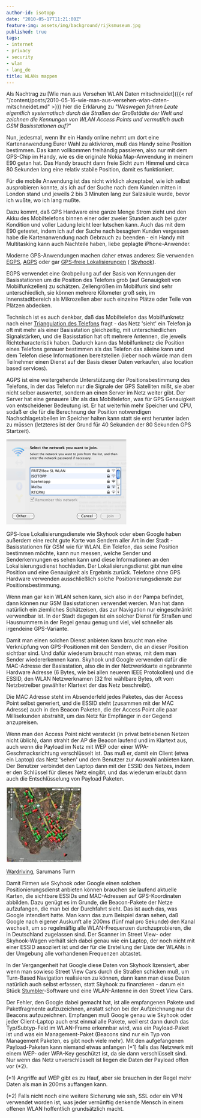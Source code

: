 ```yaml
---
author-id: isotopp
date: "2010-05-17T11:21:00Z"
feature-img: assets/img/background/rijksmuseum.jpg
published: true
tags:
- internet
- privacy
- security
- wlan
- lang_de
title: WLANs mappen
---
```

Als Nachtrag zu 
[Wie man aus Versehen WLAN Daten mitschneidet]({{< ref "/content/posts/2010-05-16-wie-man-aus-versehen-wlan-daten-mitschneidet.md" >}})
hier die Erklärung zu "*Weswegen fahren Leute eigentlich systematisch durch
die Straßen der Großstädte der Welt und zeichnen die Kennungen von WLAN
Access Points und vermutlich auch GSM Basisstationen auf?*"

Nun, jedesmal, wenn Ihr ein Handy online nehmt um dort eine Kartenanwendung
Eurer Wahl zu aktivieren, muß das Handy seine Position bestimmen. Das kann
vollkommen freihändig passieren, also nur mit dem GPS-Chip im Handy, wie es
die originale Nokia Map-Anwendung in meinem E90 getan hat. Das Handy braucht
dann freie Sicht zum Himmel und circa 80 Sekunden lang eine relativ stabile
Position, damit es funktioniert.

Für die mobile Anwendung ist das nicht wirklich akzeptabel, wie ich selbst
ausprobieren konnte, als ich auf der Suche nach dem Kunden mitten in London
stand und jeweils 2 bis 3 Minuten lang zur Salzsäule wurde, bevor ich wußte,
wo ich lang mußte.

Dazu kommt, daß GPS Hardware eine ganze Menge Strom zieht und den Akku des
Mobiltelefons binnen einer oder zweier Stunden auch bei guter Kondition und
voller Ladung leicht leer lutschen kann. Auch das mit dem E90 getestet,
indem ich auf der Suche nach besagtem Kunden vergessen habe die
Kartenanwendung nach Gebrauch zu beenden - ein Handy mit Multitasking kann
auch Nachteile haben, liebe geplagte iPhone-Anwender.

Moderne GPS-Anwendungen machen daher etwas anderes: Sie verwenden 
[EGPS](http://en.wikipedia.org/wiki/Enhanced_GPS), 
[AGPS](http://en.wikipedia.org/wiki/Assisted_GPS) oder gar 
[GPS-freie Lokalisierungen](http://en.wikipedia.org/wiki/Wi-Fi_Positioning_System) (
[Skyhook](http://www.skyhookwireless.com/)).

EGPS verwendet eine Grobpeilung auf der Basis von Kennungen der
Basisstationen um die Position des Telefons grob (auf Genauigkeit von
Mobilfunkzellen) zu schätzen. Zellengrößen im Mobilfunk sind sehr
unterschiedlich, sie können mehrere Kilometer groß sein, im
Innenstadtbereich als Mikrozellen aber auch einzelne Plätze oder Teile von
Plätzen abdecken.

Technisch ist es auch denkbar, daß das Mobiltelefon das Mobilfunknetz nach einer 
[Triangulation des Telefons](http://blogperso.univ-rennes1.fr/mohamed.laaraiedh/index.php/post/2008/10/09/FP7-WHERE-Project)
fragt - das Netz 'sieht' ein Telefon ja oft mit mehr als einer Basisstation
gleichzeitig, mit unterschiedlichen Signalstärken, und die Basisstation hat
oft mehrere Antennen, die jeweils Richtcharacteristik haben. Dadurch kann
das Mobilfunknetz die Position eines Telefons genauer bestimmen als das
Telefon das alleine kann und dem Telefon diese Informationen bereitstellen
(lieber noch würde man dem Teilnehmer einen Dienst auf der Basis dieser
Daten verkaufen, also location based services).

AGPS ist eine weitergehende Unterstützung der Positionsbestimmung des
Telefons, in der das Telefon nur die Signale der GPS Satelliten mißt, sie
aber nicht selber auswertet, sondern an einen Server im Netz weiter gibt.
Der Server hat eine genauere Uhr als das Mobiltelefon, was für GPS
Genauigkeit von entscheidener Bedeutung ist. Er hat weiterhin mehr Speicher
und CPU, sodaß er die für die Berechnung der Position notwendigen
Nachschlagetabellen im Speicher halten kann statt sie erst herunter laden zu
müssen (letzteres ist der Grund für 40 Sekunden der 80 Sekunden GPS
Startzeit).

![](/uploads/wifi.png)

GPS-lose Lokalisierungsdienste wie Skyhook oder eben Google haben außerdem
eine recht gute Karte von Sendern aller Art in der Stadt - Basisstationen
für GSM wie für WLAN. Ein Telefon, das seine Position bestimmen möchte, kann
nun messen, welche Sender und Senderkennungen es sehen kann und diese
Informationen an den Lokalisierungsdienst hochladen. Der
Lokalisierungsdienst gibt nun eine Position und eine Genauigkeit als
Ergebnis zurück. Telefone ohne GPS Hardware verwenden ausschließlich solche
Positionierungsdienste zur Positionsbestimmung.

Wenn man gar kein WLAN sehen kann, sich also in der Pampa befindet, dann
können nur GSM Basisstationen verwendet werden. Man hat dann natürlich ein
ziemliches Schätzeisen, das zur Navigation nur eingeschränkt verwendbar ist.
In der Stadt dagegen ist ein solcher Dienst für Straßen und Hausnummern in
der Regel genau genug und viel, viel schneller als irgendeine GPS-Variante.

Damit man einen solchen Dienst anbieten kann braucht man eine Verknüpfung
von GPS-Positionen mit den Sendern, die an dieser Position sichtbar sind.
Und dafür wiederum braucht man etwas, mit dem man Sender wiedererkennen
kann. Skyhook und Google verwenden dafür die MAC-Adresse der Basisstation,
also die in der Netzwerkkarte eingebrannte Hardware Adresse (6 Bytes, wie
bei allen neueren IEEE Protokollen) und die ESSID, den WLAN Netzwerknamen
(32 frei wählbare Bytes, oft vom Netzbetreiber gewählter Klartext der das
Netz beschreibt).

Die MAC Adresse steht im Absenderfeld jedes Paketes, das der Access Point
selbst generiert, und die ESSID steht (zusammen mit der MAC Adresse) auch in
den Beacon Paketen, die der Access Point alle paar Millisekunden abstrahlt,
um das Netz für Empfänger in der Gegend anzupreisen.

Wenn man den Access Point nicht versteckt (in privat betriebenen Netzen
nicht üblich), dann strahlt der AP die Beacon laufend und im Klartext aus,
auch wenn die Payload im Netz mit WEP oder einer WPA-Geschmacksrichtung
verschlüsselt ist. Das muß er, damit ein Client (etwa ein Laptop) das Netz
'sehen' und dem Benutzer zur Auswahl anbieten kann. Der Benutzer verbindet
den Laptop dann mit der ESSID des Netzes, indem er den Schlüssel für dieses
Netz eingibt, und das wiederum erlaubt dann auch die Entschlüsselung von
Payload Paketen.

![](/uploads/wardriving-map.jpg)

[Wardriving](http://www.sarumans-turm.de/blog/?page_id=111), Sarumans Turm

Damit Firmen wie Skyhook oder Google einen solchen Positionierungsdienst
anbieten können brauchen sie laufend aktuelle Karten, die sichtbare ESSIDs
und MAC-Adressen auf GPS-Koordinaten abbilden. Dazu genügt es im Grunde, die
Beacon-Pakete der Netze aufzufangen, die man bei der Durchfahrt sieht. Das
ist auch das, was Google intendiert hatte. Man kann das zum Beispiel daran
sehen, daß Google nach eigener Auskunft alle 200ms (fünf mal pro Sekunde)
den Kanal wechselt, um so regelmäßig alle WLAN-Frequenzen durchzuprobieren,
die in Deutschland zugelassen sind. Der Scanner im Street View- oder
Skyhook-Wagen verhält sich dabei genau wie ein Laptop, der noch nicht mit
einer ESSID assoziiert ist und der für die Erstellung der Liste der WLANs in
der Umgebung alle vorhandenen Frequenzen abtastet.

In der Vergangenheit hat Google diese Daten von Skyhook lizensiert, aber
wenn man sowieso Street View Cars durch die Straßen schicken muß, um
Turn-Based Navigation realisieren zu können, dann kann man diese Daten
natürlich auch selbst erfassen, statt Skyhook zu finanzieren - darum ein
Stück
[Stumbler](http://freshmeat.net/search/?q=stumbler&section=projects)-Software
und eine WLAN-Antenne in den Street View Cars.

Der Fehler, den Google dabei gemacht hat, ist alle empfangenen Pakete und
Paketfragmente aufzuzeichnen, anstatt schon bei der Aufzeichnung nur die
Beacons aufzuzeichnen. Empfangen muß Google genau wie Skyhook oder jeder
Client-Laptop auch erst einmal alle Pakete, weil erst dann durch das
Typ/Subtyp-Feld im WLAN-Frame erkennbar wird, was ein Payload-Paket ist und
was ein Management-Paket (Beacons sind nur ein Typ von Management Paketen,
es gibt noch viele mehr). Mit den aufgefangenen Payload-Paketen kann niemand
etwas anfangen (\*1) falls das Netzwerk mit einem WEP- oder WPA-Key
geschützt ist, da sie dann verschlüsselt sind. Nur wenn das Netz
unverschlüsselt ist liegen die Daten der Payload offen vor (\*2).

(\*1) Angriffe auf WEP gibt es zu Hauf, aber sie brauchen in der Regel mehr
Daten als man in 200ms auffangen kann.

(\*2) Falls nicht noch eine weitere Sicherung wie ssh, SSL oder ein VPN
verwendet worden ist, was jeder vernünftig denkende Mensch in einem offenen
WLAN hoffentlich grundsätzlich macht.
